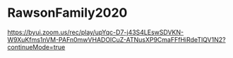 # RawsonFamily2020
https://byui.zoom.us/rec/play/upYqc-D7-j43S4LEswSDVKN-W9XuKfms1nVM-PAFn0mwVHADOlCuZ-ATNusXP9CmaFFfHiRdeTlQV1N2?continueMode=true
